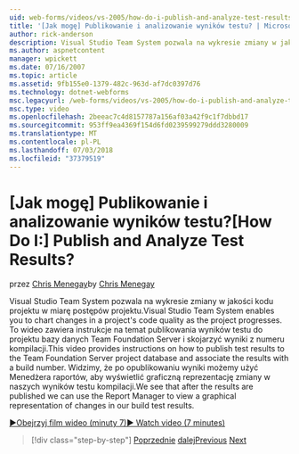 ```yaml
---
uid: web-forms/videos/vs-2005/how-do-i-publish-and-analyze-test-results
title: '[Jak mogę] Publikowanie i analizowanie wyników testu? | Microsoft Docs'
author: rick-anderson
description: Visual Studio Team System pozwala na wykresie zmiany w jakości kodu projektu w miarę postępów projektu. To wideo zawiera instrukcje dotyczące sposobu publ....
ms.author: aspnetcontent
manager: wpickett
ms.date: 07/16/2007
ms.topic: article
ms.assetid: 9fb155e0-1379-482c-963d-af7dc0397d76
ms.technology: dotnet-webforms
msc.legacyurl: /web-forms/videos/vs-2005/how-do-i-publish-and-analyze-test-results
msc.type: video
ms.openlocfilehash: 2beeac7c4d8157787a156af03a42f9c1f7dbbd17
ms.sourcegitcommit: 953ff9ea4369f154d6fd0239599279ddd3280009
ms.translationtype: MT
ms.contentlocale: pl-PL
ms.lasthandoff: 07/03/2018
ms.locfileid: "37379519"
---
```

<a name="how-do-i-publish-and-analyze-test-results"></a><span data-ttu-id="95b18-105">[Jak mogę] Publikowanie i analizowanie wyników testu?</span><span class="sxs-lookup"><span data-stu-id="95b18-105">[How Do I:] Publish and Analyze Test Results?</span></span>
====================
<span data-ttu-id="95b18-106">przez [Chris Menegay](https://twitter.com/CMenegay)</span><span class="sxs-lookup"><span data-stu-id="95b18-106">by [Chris Menegay](https://twitter.com/CMenegay)</span></span>

<span data-ttu-id="95b18-107">Visual Studio Team System pozwala na wykresie zmiany w jakości kodu projektu w miarę postępów projektu.</span><span class="sxs-lookup"><span data-stu-id="95b18-107">Visual Studio Team System enables you to chart changes in a project's code quality as the project progresses.</span></span> <span data-ttu-id="95b18-108">To wideo zawiera instrukcje na temat publikowania wyników testu do projektu bazy danych Team Foundation Server i skojarzyć wyniki z numeru kompilacji.</span><span class="sxs-lookup"><span data-stu-id="95b18-108">This video provides instructions on how to publish test results to the Team Foundation Server project database and associate the results with a build number.</span></span> <span data-ttu-id="95b18-109">Widzimy, że po opublikowaniu wyniki możemy użyć Menedżera raportów, aby wyświetlić graficzną reprezentację zmiany w naszych wyników testu kompilacji.</span><span class="sxs-lookup"><span data-stu-id="95b18-109">We see that after the results are published we can use the Report Manager to view a graphical representation of changes in our build test results.</span></span>

[<span data-ttu-id="95b18-110">&#9654;Obejrzyj film wideo (minuty 7)</span><span class="sxs-lookup"><span data-stu-id="95b18-110">&#9654; Watch video (7 minutes)</span></span>](https://channel9.msdn.com/Blogs/ASP-NET-Site-Videos/how-do-i-publish-and-analyze-test-results)

> [!div class="step-by-step"]
> <span data-ttu-id="95b18-111">[Poprzednie](how-do-i-use-generic-tests.md)
> [dalej](how-do-i-discover-application-changes-prior-to-deployment.md)</span><span class="sxs-lookup"><span data-stu-id="95b18-111">[Previous](how-do-i-use-generic-tests.md)
[Next](how-do-i-discover-application-changes-prior-to-deployment.md)</span></span>

